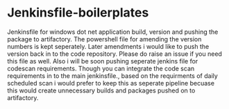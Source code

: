 # Jenkinsfile-boilerplates
Jenkinsfile for windows dot net application build, version and pushing the package to artifactory.
The powershell file for amending the version numbers is kept seperately. 
Later amendments i would like to push the version back in to the code repository.
Please do raise an issue if you need this file as well.
Also i will be soon pushing seperate jenkins file for codescan requirements. Though you can integrate the code scan requirements in to the main jenkinsfile., based on the requirments of daily scheduled scan i would prefer to keep this as seperate pipeline becuase this would create unnecessary builds and packages pushed on to artifactory.  

